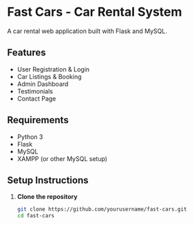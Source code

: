 # Fast Cars - Car Rental System

A car rental web application built with Flask and MySQL.

## Features

- User Registration & Login  
- Car Listings & Booking  
- Admin Dashboard  
- Testimonials  
- Contact Page

## Requirements

- Python 3  
- Flask  
- MySQL  
- XAMPP (or other MySQL setup)

## Setup Instructions

1. **Clone the repository**
   ```bash
   git clone https://github.com/yourusername/fast-cars.git
   cd fast-cars
